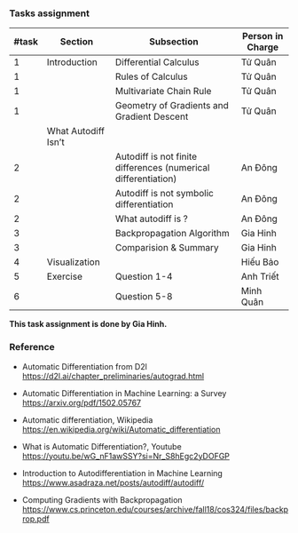 ### Tasks assignment

| #task | Section             | Subsection                                                     | Person in Charge |
| ----- | ------------------- | -------------------------------------------------------------- | ---------------- |
| 1     | Introduction        | Differential Calculus                                          | Tử Quân          |
| 1     |                     | Rules of Calculus                                              | Tử Quân          |
| 1     |                     | Multivariate Chain Rule                                        | Tử Quân          |
| 1     |                     | Geometry of Gradients and Gradient Descent                     | Tử Quân          |
|       | What Autodiff Isn’t |                                                                |                  |
| 2     |                     | Autodiff is not finite differences (numerical differentiation) | An Đông          |
| 2     |                     | Autodiff is not symbolic differentiation                       | An Đông          |
| 2     |                     | What autodiff is ?                                             | An Đông          |
| 3     |                     | Backpropagation Algorithm                                      | Gia Hinh         |
| 3     |                     | Comparision & Summary                                          | Gia Hinh         |
| 4     | Visualization       |                                                                | Hiếu Bảo         |
| 5     | Exercise            | Question 1-4                                                   | Anh Triết        |
| 6     |                     | Question 5-8                                                   | Minh Quân        |

**This task assignment is done by Gia Hinh.**

### Reference
- Automatic Differentiation from D2l
https://d2l.ai/chapter_preliminaries/autograd.html

- Automatic Differentiation in Machine Learning: a Survey
https://arxiv.org/pdf/1502.05767

- Automatic differentiation, Wikipedia
https://en.wikipedia.org/wiki/Automatic_differentiation

- What is Automatic Differentiation?, Youtube
https://youtu.be/wG_nF1awSSY?si=Nr_S8hEgc2yDOFGP

- Introduction to Autodifferentiation in Machine Learning
https://www.asadraza.net/posts/autodiff/autodiff/

- Computing Gradients with Backpropagation
https://www.cs.princeton.edu/courses/archive/fall18/cos324/files/backprop.pdf


